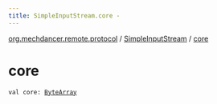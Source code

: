 ```yaml
---
title: SimpleInputStream.core - 
---
```


[org.mechdancer.remote.protocol](../index.html) / [SimpleInputStream](index.html) / [core](./core.html)

# core

`val core: `[`ByteArray`](https://kotlinlang.org/api/latest/jvm/stdlib/kotlin/-byte-array/index.html)